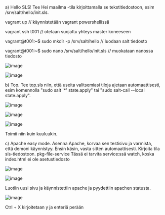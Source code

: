 a) Hello SLS! Tee Hei maailma -tila kirjoittamalla se tekstitiedostoon, esim /srv/salt/hello/init.sls.


vagrant up  // käynnistetään vagrant powershellissä

vagrant ssh t001 // otetaan suojattu yhteys master koneeseen

vagrant@t001:~$ sudo mkdir -p /srv/salt/hello  // luodaan salt tiedosto

vagrant@t001:~$ sudo nano /srv/salt/hello/init.sls  // muokataan nanossa tiedosto

![image](https://github.com/Linux88888/Palvelintenhallinta/assets/143414956/a4a2a8ed-05ea-4f24-b5c6-4b2a4335018d)

![image](https://github.com/Linux88888/Palvelintenhallinta/assets/143414956/107f1710-2288-4689-8429-290edfad6c1f)



b) Top. Tee top.sls niin, että useita valitsemiasi tiloja ajetaan automaattisesti, esim komennolla "sudo salt '*' state.apply" tai "sudo salt-call --local state.apply".

![image](https://github.com/Linux88888/Palvelintenhallinta/assets/143414956/0ed6e5d2-7cca-4196-a8f1-ce79e35cf87c)


![image](https://github.com/Linux88888/Palvelintenhallinta/assets/143414956/02b6906f-d2dd-4ee8-ad0e-ba6056edda19)



![image](https://github.com/Linux88888/Palvelintenhallinta/assets/143414956/ffa56f94-0034-4ea8-95b5-d850d95f68cb)

Toimii niin kuin kuuluukin.


c) Apache easy mode. Asenna Apache, korvaa sen testisivu ja varmista, että demoni käynnistyy.
Ensin käsin, vasta sitten automaattisesti.
Kirjoita tila sls-tiedostoon.
pkg-file-service
Tässä ei tarvita service:ssä watch, koska index.html ei ole asetustiedosto


![image](https://github.com/Linux88888/Palvelintenhallinta/assets/143414956/4ce9f8c4-1db9-4a22-9578-a52211c3d9ab)

![image](https://github.com/Linux88888/Palvelintenhallinta/assets/143414956/7cd61a4e-2e5d-4373-9137-e7b70b0689e3)

Luotiin uusi sivu ja käynnistettiin apache ja pyydettiin apachen statusta.

![image](https://github.com/Linux88888/Palvelintenhallinta/assets/143414956/853921e6-d0b7-47bc-8eeb-85fb794967de)

Ctrl + X kirjoitetaan y ja enteriä perään
